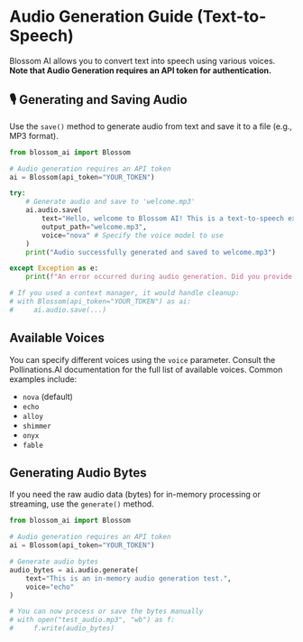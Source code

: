# Audio Generation Guide (Text-to-Speech)

Blossom AI allows you to convert text into speech using various voices. **Note that Audio Generation requires an API token for authentication.**

## 🎙️ Generating and Saving Audio

Use the `save()` method to generate audio from text and save it to a file (e.g., MP3 format).

```python
from blossom_ai import Blossom

# Audio generation requires an API token
ai = Blossom(api_token="YOUR_TOKEN")

try:
    # Generate audio and save to 'welcome.mp3'
    ai.audio.save(
        text="Hello, welcome to Blossom AI! This is a text-to-speech example.",
        output_path="welcome.mp3",
        voice="nova" # Specify the voice model to use
    )
    print("Audio successfully generated and saved to welcome.mp3")

except Exception as e:
    print(f"An error occurred during audio generation. Did you provide a valid API token? Error: {e}")

# If you used a context manager, it would handle cleanup:
# with Blossom(api_token="YOUR_TOKEN") as ai:
#     ai.audio.save(...)
```

## Available Voices

You can specify different voices using the `voice` parameter. Consult the Pollinations.AI documentation for the full list of available voices. Common examples include:

- `nova` (default)
- `echo`
- `alloy`
- `shimmer`
- `onyx`
- `fable`

## Generating Audio Bytes

If you need the raw audio data (bytes) for in-memory processing or streaming, use the `generate()` method.

```python
from blossom_ai import Blossom

# Audio generation requires an API token
ai = Blossom(api_token="YOUR_TOKEN")

# Generate audio bytes
audio_bytes = ai.audio.generate(
    text="This is an in-memory audio generation test.",
    voice="echo"
)

# You can now process or save the bytes manually
# with open("test_audio.mp3", "wb") as f:
#     f.write(audio_bytes)
```
